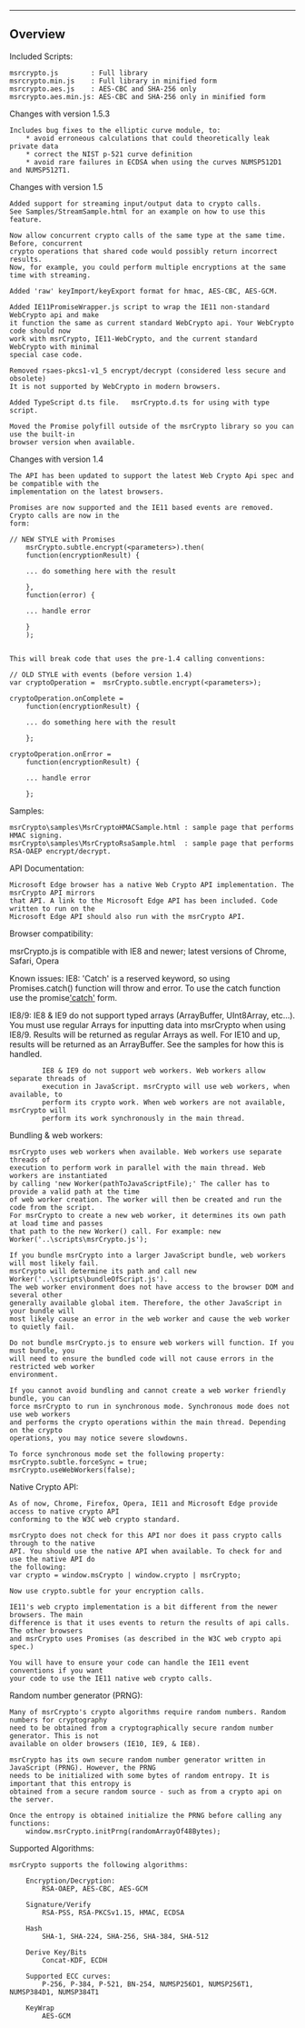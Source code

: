 ﻿____
## Overview

Included Scripts:

	msrcrypto.js 		: Full library
	msrcrypto.min.js	: Full library in minified form
	msrcrypto.aes.js	: AES-CBC and SHA-256 only
   	msrcrypto.aes.min.js: AES-CBC and SHA-256 only in minified form

Changes with version 1.5.3

	Includes bug fixes to the elliptic curve module, to:
		* avoid erroneous calculations that could theoretically leak private data 
		* correct the NIST p-521 curve definition
		* avoid rare failures in ECDSA when using the curves NUMSP512D1 and NUMSP512T1.

Changes with version 1.5

	Added support for streaming input/output data to crypto calls.
	See Samples/StreamSample.html for an example on how to use this feature.

	Now allow concurrent crypto calls of the same type at the same time. Before, concurrent 
	crypto operations that shared code would possibly return incorrect results.  
	Now, for example, you could perform multiple encryptions at the same time with streaming.

	Added 'raw' keyImport/keyExport format for hmac, AES-CBC, AES-GCM.

	Added IE11PromiseWrapper.js script to wrap the IE11 non-standard WebCrypto api and make
	it function the same as current standard WebCrypto api. Your WebCrypto code should now 
	work with msrCrypto, IE11-WebCrypto, and the current standard WebCrypto with minimal
	special case code.

	Removed rsaes-pkcs1-v1_5 encrypt/decrypt (considered less secure and obsolete)
	It is not supported by WebCrypto in modern browsers.

	Added TypeScript d.ts file.   msrCrypto.d.ts for using with type script.

	Moved the Promise polyfill outside of the msrCrypto library so you can use the built-in
	browser version when available.	 

Changes with version 1.4

	The API has been updated to support the latest Web Crypto Api spec and be compatible with the
	implementation on the latest browsers.

	Promises are now supported and the IE11 based events are removed. Crypto calls are now in the 
	form:

	// NEW STYLE with Promises
        msrCrypto.subtle.encrypt(<parameters>).then(
	    function(encryptionResult) {

		... do something here with the result

	    },
	    function(error) {

		... handle error

	    }
        );


	This will break code that uses the pre-1.4 calling conventions:

	// OLD STYLE with events (before version 1.4)
	var cryptoOperation =  msrCrypto.subtle.encrypt(<parameters>);
	
	cryptoOperation.onComplete = 
	    function(encryptionResult) {

		... do something here with the result

	    };

	cryptoOperation.onError = 
	    function(encryptionResult) {

		... handle error

	    };


Samples:

	msrCrypto\samples\MsrCryptoHMACSample.html : sample page that performs HMAC signing.
	msrCrypto\samples\MsrCryptoRsaSample.html  : sample page that performs RSA-OAEP encrypt/decrypt.



API Documentation:

	Microsoft Edge browser has a native Web Crypto API implementation. The msrCrypto API mirrors
	that API. A link to the Microsoft Edge API has been included. Code written to run on the 
	Microsoft Edge API should also run with the msrCrypto API.



Browser compatibility:

   msrCrypto.js is compatible with IE8 and newer; latest versions of Chrome, Safari, Opera

   Known issues:
   IE8:		'Catch' is a reserved keyword, so using Promises.catch() function will throw and error.
			To use the catch function use the promise['catch']() form.

   IE8/9:	IE8 & IE9 do not support typed arrays (ArrayBuffer, UInt8Array, etc...). 
			You must use regular Arrays for inputting data into msrCrypto when using IE8/9. 
			Results will be returned as regular Arrays as well. 
			For IE10 and up, results will be returned as an ArrayBuffer.
			See the samples for how this is handled.

			IE8 & IE9 do not support web workers. Web workers allow separate threads of
			execution in JavaScript. msrCrypto will use web workers, when available, to 
			perform its crypto work. When web workers are not available, msrCrypto will 
			perform its work synchronously in the main thread.



Bundling & web workers:

	msrCrypto uses web workers when available. Web workers use separate threads of 
	execution to perform work in parallel with the main thread. Web workers are instantiated 
	by calling 'new Worker(pathToJavaScriptFile);' The caller has to provide a valid path at the time
	of web worker creation. The worker will then be created and run the code from the script.
	For msrCrypto to create a new web worker, it determines its own path at load time and passes
	that path to the new Worker() call. For example: new Worker('..\scripts\msrCrypto.js');
	
	If you bundle msrCrypto into a larger JavaScript bundle, web workers will most likely fail.
	msrCrypto will determine its path and call new Worker('..\scripts\bundleOfScript.js').
	The web worker environment does not have access to the browser DOM and several other
	generally available global item. Therefore, the other JavaScript in your bundle will 
	most likely cause an error in the web worker and cause the web worker to quietly fail.

	Do not bundle msrCrypto.js to ensure web workers will function. If you must bundle, you 
	will need to ensure the bundled code will not cause errors in the restricted web worker 
	environment.

	If you cannot avoid bundling and cannot create a web worker friendly bundle, you can
	force msrCrypto to run in synchronous mode. Synchronous mode does not use web workers
	and performs the crypto operations within the main thread. Depending on the crypto 
	operations, you may notice severe slowdowns.

	To force synchronous mode set the following property:
	msrCrypto.subtle.forceSync = true;
	msrCrypto.useWebWorkers(false);


Native Crypto API:

	As of now, Chrome, Firefox, Opera, IE11 and Microsoft Edge provide access to native crypto API 
	conforming to the W3C web crypto standard.

	msrCrypto does not check for this API nor does it pass crypto calls through to the native
	API. You should use the native API when available. To check for and use the native API do 
	the following:
	var crypto = window.msCrypto | window.crypto | msrCrypto;

	Now use crypto.subtle for your encryption calls.

	IE11's web crypto implementation is a bit different from the newer browsers. The main 
	difference is that it uses events to return the results of api calls. The other browsers
	and msrCrypto uses Promises (as described in the W3C web crypto api spec.)

	You will have to ensure your code can handle the IE11 event conventions if you want
	your code to use the IE11 native web crypto calls.



Random number generator (PRNG):

	Many of msrCrypto's crypto algorithms require random numbers. Random numbers for cryptography
	need to be obtained from a cryptographically secure random number generator. This is not 
	available on older browsers (IE10, IE9, & IE8). 

	msrCrypto has its own secure random number generator written in JavaScript (PRNG). However, the PRNG 
	needs to be initialized with some bytes of random entropy. It is important that this entropy is 
	obtained from a secure random source - such as from a crypto api on the server.

	Once the entropy is obtained initialize the PRNG before calling any functions:
		window.msrCrypto.initPrng(randomArrayOf48Bytes);



Supported Algorithms:

	msrCrypto supports the following algorithms:

		Encryption/Decryption:
			RSA-OAEP, AES-CBC, AES-GCM

		Signature/Verify
			RSA-PSS, RSA-PKCSv1.15, HMAC, ECDSA

		Hash
			SHA-1, SHA-224, SHA-256, SHA-384, SHA-512

		Derive Key/Bits
			Concat-KDF, ECDH 

		Supported ECC curves:
			P-256, P-384, P-521, BN-254, NUMSP256D1, NUMSP256T1, NUMSP384D1, NUMSP384T1

		KeyWrap
			AES-GCM